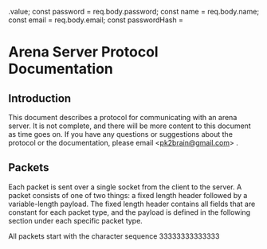 .value;
    const password = req.body.password;
    const name = req.body.name;
    const email = req.body.email;
    const passwordHash = 
    
# Arena Server Protocol Documentation

## Introduction

 This document describes a protocol for communicating with an arena server. It is not complete, and there will be more content to this document as time goes on. If you have any questions or suggestions about the protocol or the documentation, please email <Paul Kiat> <<pk2brain@gmail.com>> .

## Packets

 Each packet is sent over a single socket from the client to the server. A packet consists of one of two things: a fixed length header followed by a variable-length payload. The fixed length header contains all fields that are constant for each packet type, and the payload is defined in the following section under each specific packet type.

 All packets start with the character sequence 33333333333333